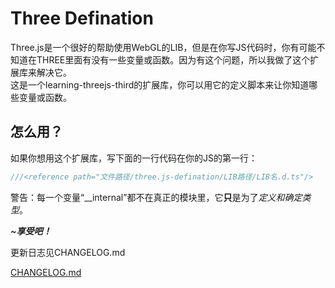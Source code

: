<!-- # Three Defination \# en
Three.js is a very good lib to help you to use WebGL, but when you write the javascript code, you might not know if some variables or functions is in THREE object or not. Because this problem, I made this extension to solve it.  
This is an extension for learning-threejs-third, you can use the defination script in this extension to help you know the variables and functions.

## How to use?
If you want to use this extension, write the code below in the first line of your javascript:  
`///<reference path="file root/three.js-defination/lib root/lib name.d.ts"/>`  
tip: "file root", "lib root", and "lib name" is the real roots and names, *not* the real thing! ***Don't say if you really write "file root/three.js-defination/lib root/lib name.d.ts"!***  
warning: Every object "__internal" is not in the real object, it's for definings and typings ***only***.  

***~Enjoy!*** -->

# Three Defination <!-- \# zh -->
Three.js是一个很好的帮助使用WebGL的LIB，但是在你写JS代码时，你有可能不知道在THREE里面有没有一些变量或函数。因为有这个问题，所以我做了这个扩展库来解决它。  
这是一个learning-threejs-third的扩展库，你可以用它的定义脚本来让你知道哪些变量或函数。

## 怎么用？
如果你想用这个扩展库，写下面的一行代码在你的JS的第一行：  
```javascript
///<reference path="文件路径/three.js-defination/LIB路径/LIB名.d.ts"/>
```  
警告：每一个变量“__internal”都不在真正的模块里，它**只**是为了*定义和确定类型*。  

***~享受吧！***


<!-- Full update log -->更新日志见CHANGELOG.md
[CHANGELOG.md](https://github.com/yufeixian/three.js-defination/blob/master/CHANGELOG.md)
